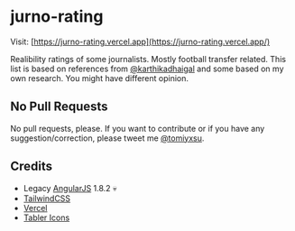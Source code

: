# jurno-rating

Visit: [https://jurno-rating.vercel.app](https://jurno-rating.vercel.app/)

Realibility ratings of some journalists. Mostly football transfer related. This list is based on references from [@karthikadhaigal](https://twitter.com/karthikadhaigal) and some based on my own research. You might have different opinion.

## No Pull Requests

No pull requests, please. If you want to contribute or if you have any suggestion/correction, please tweet me [@tomiyxsu](https://twitter.com/tomiyxsu).

## Credits

- Legacy [AngularJS](https://angularjs.org/) 1.8.2 💀
- [TailwindCSS](https://tailwindcss.com/)
- [Vercel](https://vercel.com/)
- [Tabler Icons](https://tabler-icons.io/)
